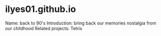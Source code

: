 # ilyes01.github.io
Name: back to 90's 
Introduction: bring back our memories nostalgia from our childhood 
Related projects: Tetris 
